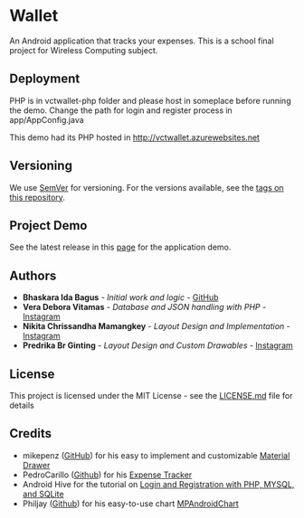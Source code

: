 # Wallet

An Android application that tracks your expenses. This is a school final project for Wireless Computing subject.

## Deployment

PHP is in vctwallet-php folder and please host in someplace before running the demo. Change the path for login and register process in app/AppConfig.java

This demo had its PHP hosted in http://vctwallet.azurewebsites.net

## Versioning

We use [SemVer](http://semver.org/) for versioning. For the versions available, see the [tags on this repository](https://github.com/bakanui/Wallet/tags). 

## Project Demo

See the latest release in this [page](https://github.com/bakanui/Wallet/releases) for the application demo.

## Authors

* **Bhaskara Ida Bagus** - *Initial work and logic* - [GitHub](https://github.com/bakanui)
* **Vera Debora Vitamas** - *Database and JSON handling with PHP* - [Instagram](https://www.instagram.com/veradebv)
* **Nikita Chrissandha Mamangkey** - *Layout Design and Implementation* - [Instagram](https://www.instagram.com/nikchriss/)
* **Predrika Br Ginting** - *Layout Design and Custom Drawables* - [Instagram](https://www.instagram.com/chapercha/)

## License

This project is licensed under the MIT License - see the [LICENSE.md](LICENSE.md) file for details

## Credits

* mikepenz ([GitHub](https://github.com/mikepenz)) for his easy to implement and customizable [Material Drawer](https://github.com/mikepenz/MaterialDrawer)
* PedroCarillo ([Github](https://github.com/PedroCarrillo)) for his [Expense Tracker](https://github.com/PedroCarrillo/Expense-Tracker-App/)
* Android Hive for the tutorial on [Login and Registration with PHP, MYSQL, and SQLite](http://www.androidhive.info/2012/01/android-login-and-registration-with-php-mysql-and-sqlite/)
* Philjay ([Github](https://github.com/PhilJay)) for his easy-to-use chart [MPAndroidChart](https://github.com/PhilJay/MPAndroidChart)
